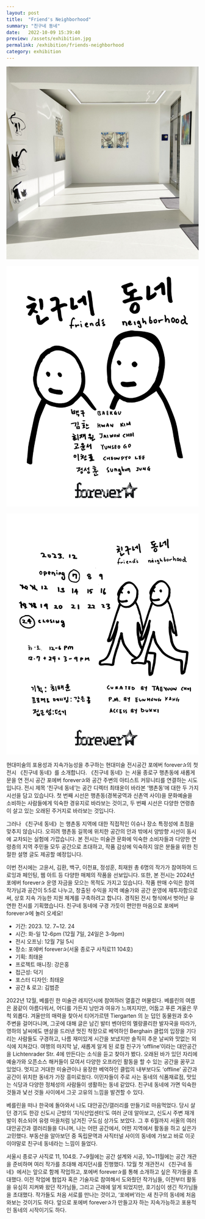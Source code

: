 ```yaml
---
layout: post
title:  "Friend's Neighborhood"
summary: "친구네 동네"
date:   2022-10-09 15:39:40
preview: /assets/exhibition.jpg
permalink: /exhibition/friends-neighborhood
category: exhibition
---
```



![Picture 1](/assets/exhibition.jpg)


![Picture 1](/assets/dongnae1.jpg)


![Picture 1](/assets/dongnae2.jpg)

 현대미술의 포용성과 지속가능성을 추구하는 현대미술 전시공간 포에버 forever✰의 첫 전시 《친구네 동네》를 소개합니다. 《친구네 동네》는 서울 종로구 행촌동에 새롭게 문을 연 전시 공간 포에버 forever✰와 공간 주변의 아티스트 커뮤니티를 연결하는 시도입니다. 전시 제목 ‘친구네 동네’는 공간 디렉터 최태윤이 바라본 ‘행촌동’에 대한 두 가지 시선을 담고 있습니다. 첫 번째 시선은 행촌동(경복궁역과 신촌역 사이)을 문화예술을 소비하는 사람들에게 익숙한 경유지로 바라보는 것이고, 두 번째 시선은 다양한 연령층이 살고 있는 오래된 주거지로 바라보는 것입니다.

그러나 《친구네 동네》는 행촌동 지역에 대한 직접적인 이슈나 장소 특정성에 초점을 맞추지 않습니다. 오히려 행촌동 길목에 위치한 공간의 안과 밖에서 양방향 시선이 동시에 교차되는 실험에 가깝습니다. 본 전시는 미술관 문화에 익숙한 소비자들과 다양한 연령층의 지역 주민들 모두 공간으로 초대하고, 작품 감상에 익숙하지 않은 분들을 위한 친절한 설명 글도 제공할 예정입니다.

이번 전시에는 고윤서, 김환, 백구, 이천표, 정성훈, 최재원 총 6명의 작가가 참여하여 드로잉과 페인팅, 웹 아트 등 다양한 매체의 작품을 선보입니다. 또한, 본 전시는 2024년 포에버 forever✰ 운영 자금을 모으는 목적도 가지고 있습니다. 작품 판매 수익은 참여 작가님과 공간이 5:5로 나누고, 창출된 수익을 지역 예술가와 공간 운영에 재투자함으로써, 상호 지속 가능한 지원 체계를 구축하려고 합니다. 경직된 전시 형식에서 벗어난 유연한 전시를 기획했습니다. 친구네 동네에 구경 가듯이 편안한 마음으로 포에버 forever✰에 놀러 오세요!

- 기간: 2023. 12. 7~12. 24
- 시간: 화-일 12-6pm (12월 7일, 24일은 3-9pm)
- 전시 오프닝: 12월 7일 5시
- 장소: 포에버 forever✰(서울 종로구 사직로11 104호)
- 기획: 최태윤
- 프로젝트 매니징: 강은홍
- 접근성: 덕기
- 포스터 디자인: 최태윤
- 공간 & 로고: 김범준 

 2022년 12월, 베를린 한 미술관 레지던시에 참여하러 열흘간 머물렀다. 베를린의 여름은 꿈같이 아름다워서, 어디를 가든지 낭만과 여유가 느껴지지만, 어둡고 푸른 겨울은 무척 외롭다. 겨울만의 매력을 찾아서 티어가르텐 Tiergarten 의 눈 덥인 동물원과 호수 주변을 걸어다니며, 그곳에 대해 글은 남긴 발터 벤야민의 멜랑콜리한 발자국을 따라가, 영하의 날씨에도 맨살을 드러낸 멋진 착장으로 베억하인 Berghain 클럽의 입장을 기다리는 사람들도 구경하고, 나름 재미있게 시간을 보냈지만 솔직히 추운 날씨와 맛없는 외식에 지쳐갔다. 여행의 마지막 날, 새롭게 알게 된 로컬 친구가 ‘offline’이라는 대안공간을 Lichtenrader Str. 4에 만든다는 소식을 듣고 찾아가 봤다. 오래된 바가 있던 자리에 예술가와 오픈소스 해커들이 모여서 다양한 오프라인 활동을 할 수 있는 공간을 꿈꾸고 있었다. 멋지고 거대한 미술관이나 웅장한 베억하인 클럽의 내부보다도 ‘offline’ 공간과 공간이 위치한 동네가 가장 흥미로웠다. 이민자들이 주로 사는 동네의 식품재료점, 맛있는 식당과 다양한 정체성의 사람들이 생활하는 동네 같았다. 친구네 동네에 가면 익숙한 것들과 낯선 것들 사이에서 그곳 고유의 느낌을 발견할 수 있다.  

베를린을 떠나 한국에 돌아와서 나도 대안공간/갤러리를 만들기로 마음먹었다. 당시 살던 경기도 한강 신도시 근방의 ‘지식산업센터’도 여러 군데 알아보고, 신도시 주변 재개발이 취소되어 유령 마을처럼 남겨진 구도심 상가도 보았다. 그 후 6월까지 서울의 여러 대안공간과 갤러리들을 다니며, 나는 어떤 공간에서, 어떤 지역에서 활동을 하고 싶은가 고민했다. 부동산을 알아보던 중 독립문역과 사직터널 사이의 동네에 가보고 바로 이곳이야말로 친구네 동네라는 느낌이 들었다. 
 

서울시 종로구 사직로 11, 104호. 7~9월에는 공간 설계와 시공, 10~11월에는 공간 개관을 준비하며 여러 작가를 초대해 레지던시를 진행했다. 12월 첫 개관전시 《친구네 동네》에서는 앞으로 함께 작업하고, 포에버 forever✰를 통해 소개하고 싶은 작가들을 초대했다. 이전 작업에 협업자 혹은 기술자로 참여해서 도와줬던 작가님들, 이전부터 활동을 유심히 지켜봐 왔던 작가님들, 그리고 근래에 알게 되었지만, 호기심이 생긴 작가님들을 초대했다. 작가들도 처음 서로를 만나는 것이고, ‘포에버’라는 새 친구의 동네에 처음 와보는 것이기도 하다. 앞으로 포에버 forever✰가 만들고자 하는 지속가능하고 포용적인 동네의 시작이기도 하다. 

